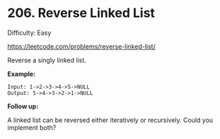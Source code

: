 # 206. Reverse Linked List

Difficulty: Easy

https://leetcode.com/problems/reverse-linked-list/

Reverse a singly linked list.

**Example:**
```
Input: 1->2->3->4->5->NULL
Output: 5->4->3->2->1->NULL
```

**Follow up:**

A linked list can be reversed either iteratively or recursively. Could you implement both?
